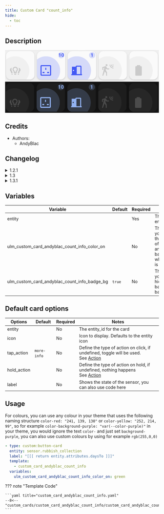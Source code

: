 ```yaml
---
title: Custom Card "count_info"
hide:
  - toc
---
```

<!-- markdownlint-disable MD046 -->

## Description

![example-image-light](../../assets/img/custom_card_andyblac_count_info/custom_card_andyblac_count_info_light.png)
![example-image-dark](../../assets/img/custom_card_andyblac_count_info/custom_card_andyblac_count_info_dark.png)

## Credits

- Authors:
    - AndyBlac

## Changelog

<details>
<summary>1.2.1</summary>
Initial release
</details>
<details>
<summary>1.3</summary>
add support for custom colours by using `rgb()`
</details>
<details>
<summary>1.3.1</summary>
tweak entity error icon colour, so it matches the system default
</details>

## Variables

| Variable                                     | Default     | Required    | Notes                                                                          |
|----------------------------------------------|-------------|-------------|--------------------------------------------------------------------------------|
| entity                                       |             | Yes         | The sensor entity                                                              |
| ulm_custom_card_andyblac_count_info_color_on |             | No          | This lets you change the colour of the icon and background, when state is 'on' |
| ulm_custom_card_andyblac_count_info_badge_bg | `true`      | No          | This lets you show / hide the badge background                                 |

## Default card options

| Options                                      | Default     | Required    | Notes                                                                        |
|----------------------------------------------|-------------|-------------|------------------------------------------------------------------------------|
| entity                                       |             | No          | The entity_id for the card                                                   |
| icon                                         |             | No          | Icon to display. Defaults to the entity icon                                 |
| tap_action                                   | `more-info` | No          | Define the type of action on click, if undefined, toggle will be used.</br>See [Action](https://github.com/custom-cards/button-card#Action) |
| hold_action                                  |             | No          | Define the type of action on hold, if undefined, nothing happens</br> See [Action](https://github.com/custom-cards/button-card#Action) |
| label                                        |             | No          | Shows the state of the sensor, you can also use code here                    |

## Usage

For colours, you can use any colour in your theme that uses the following naming structure `color-red: "241, 139, 130"` or `color-yellow: "252, 214, 99"`,
so for example `color-background-purple: "var(--color-purple)"` in your theme, you would ignore the text `color-` and just set `background-purple`,
you can also use custom colours by using for example `rgb(255,0,0)`


```yaml
- type: custom:button-card
  entity: sensor.rubbish_collection
  label: "[[[ return entity.attributes.daysTo ]]]"
  template:
    - custom_card_andyblac_count_info
  variables:
    ulm_custom_card_andyblac_count_info_color_on: green
```

??? note "Template Code"

    ```yaml title="custom_card_andyblac_count_info.yaml"
    --8<-- "custom_cards/custom_card_andyblac_count_info/custom_card_andyblac_count_info.yaml"
    ```
